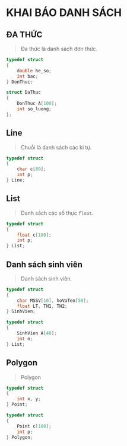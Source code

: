 # KHAI BÁO DANH SÁCH

## ĐA THỨC

> Đa thức là danh sách đơn thức.

```c
typedef struct
{
    double he_so;
    int bac;
} DonThuc;

struct DaThuc
{
    DonThuc A[100];
    int so_luong;
};
```

## Line

> Chuỗi là danh sách các kí tự.

```c
typedef struct
{
    char c[80];
    int p;
} Line;
```

## List

> Danh sách các số thực `float`.

```c
typedef struct
{
    float c[100];
    int p;
} List;
```

## Danh sách sinh viên

> Danh sách sinh viên.

```c
typedef struct
{
    char MSSV[10], hoVaTen[50];
    float LT, TH1, TH2;
} SinhVien;

typedef struct
{
    SinhVien A[40];
    int n;
} List;
```

## Polygon

> Polygon

```c
typedef struct
{
    int x, y;
} Point;

typedef struct
{
    Point c[100];
    int p;
} Polygon;
```
